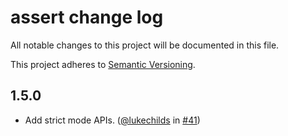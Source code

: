 # assert change log

All notable changes to this project will be documented in this file.

This project adheres to [Semantic Versioning](http://semver.org/).

## 1.5.0
* Add strict mode APIs. ([@lukechilds](https://github.com/lukechilds) in [#41](https://github.com/browserify/commonjs-assert/pull/41))
